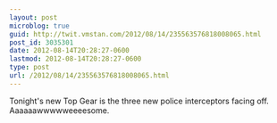 ```yaml
---
layout: post
microblog: true
guid: http://twit.vmstan.com/2012/08/14/235563576818008065.html
post_id: 3035301
date: 2012-08-14T20:28:27-0600
lastmod: 2012-08-14T20:28:27-0600
type: post
url: /2012/08/14/235563576818008065.html
---
```

Tonight's new Top Gear is the three new police interceptors facing off. Aaaaaawwwwweeeesome.
